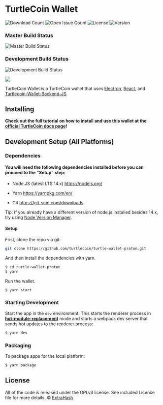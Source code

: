 # TurtleCoin Wallet

![Download Count](https://img.shields.io/github/downloads/turtlecoin/turtle-wallet-proton/total.svg)
![Open Issue Count](https://img.shields.io/github/issues/turtlecoin/turtle-wallet-proton)
![License](https://img.shields.io/github/license/turtlecoin/turtle-wallet-proton)
![Version](https://img.shields.io/github/v/release/turtlecoin/turtle-wallet-proton)

### Master Build Status

![Master Build Status](https://github.com/turtlecoin/turtle-wallet-proton/workflows/Build%20Proton/badge.svg?branch=master)

### Development Build Status

![Development Build Status](https://github.com/turtlecoin/turtle-wallet-proton/workflows/Build%20Proton/badge.svg?branch=development)

<img src="https://raw.githubusercontent.com/turtlecoin/turtle-wallet-proton/development/screenshots/screenshot.png">
<p>
  TurtleCoin Wallet is a TurtleCoin wallet that uses <a href="http://electron.atom.io/">Electron</a>, <a href="https://facebook.github.io/react/">React</a>, and <a href="https://github.com/turtlecoin/turtlecoin-wallet-backend-js">Turtlecoin-Wallet-Backend-JS</a>.
</p>

## Installing

**Check out the full tutorial on how to install and use this wallet at the [official TurtleCoin docs page](https://docs.turtlecoin.lol/guides/wallets/using-proton-wallet)!**

## Development Setup (All Platforms)

### Dependencies

#### You will need the following dependencies installed before you can proceed to the "Setup" step:

-   Node.JS (latest LTS 14.x) https://nodejs.org/

-   Yarn https://yarnpkg.com/en/

-   Git https://git-scm.com/downloads

Tip: If you already have a different version of node.js installed besides 14.x, try using [Node Version Manager](https://github.com/nvm-sh/nvm#install--update-script).

#### Setup

First, clone the repo via git:

```bash
git clone https://github.com/turtlecoin/turtle-wallet-proton.git
```

And then install the dependencies with yarn.

```bash
$ cd turtle-wallet-proton
$ yarn
```

Run the wallet.

```bash
$ yarn start
```

### Starting Development

Start the app in the `dev` environment. This starts the renderer process in [**hot-module-replacement**](https://webpack.js.org/guides/hmr-react/) mode and starts a webpack dev server that sends hot updates to the renderer process:

```bash
$ yarn dev
```

### Packaging

To package apps for the local platform:

```bash
$ yarn package
```

## License

All of the code is released under the GPLv3 license.
See included License file for more details.
© [ExtraHash](https://github.com/ExtraHash)

